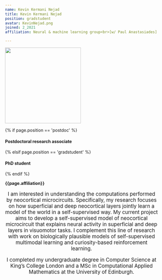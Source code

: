 ```yaml
---
name: Kevin Kermani Nejad
title: Kevin Kermani Nejad
position: gradstudent
avatar: KevinNejad.png
joined: 2_2021
affiliation: Neural & machine learning group<br>[w/ Paul Anastasiades]

---
```


<img width="250" src="{{site.baseurl}}/images/people/{{page.avatar}}" data-action="zoom">

 {% if page.position == 'postdoc' %}
<h4>Postdoctoral research associate</h4>
 {% elsif page.position == 'gradstudent' %}
<h4>PhD student</h4>
 {% endif %}

<b>{{page.affiliation}}</b>
<br>

<header class="masthead text-justify" style="font-size:120%">

I am interested in understanding the computations performed by neocortical microcircuits. Specifically, my research focuses on how superficial and deep neocortical layers jointly learn a model of the world in a self-supervised way. My current project aims to develop a self-supervised model of neocortical microcircuit that explains neural activity in superficial and deep layers in visuomotor tasks. I complement this line of research with work on biologically plausible models of self-supervised multimodal learning and curiosity-based reinforcement learning.

I completed my undergraduate degree in Computer Science at King’s College London and a MSc in Computational Applied Mathematics at the University of Edinburgh.